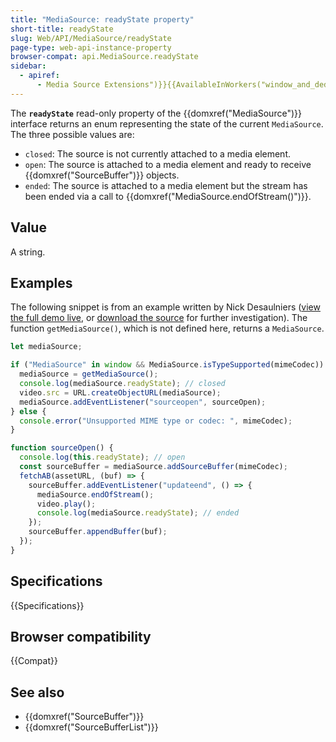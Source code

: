 ```yaml
---
title: "MediaSource: readyState property"
short-title: readyState
slug: Web/API/MediaSource/readyState
page-type: web-api-instance-property
browser-compat: api.MediaSource.readyState
sidebar:
  - apiref:
      - Media Source Extensions")}}{{AvailableInWorkers("window_and_dedicated
---
```


The **`readyState`** read-only property of the
{{domxref("MediaSource")}} interface returns an enum representing the state of the
current `MediaSource`. The three possible values are:

- `closed`: The source is not currently attached to a media element.
- `open`: The source is attached to a media element and ready to receive
  {{domxref("SourceBuffer")}} objects.
- `ended`: The source is attached to a media element but the stream has
  been ended via a call to {{domxref("MediaSource.endOfStream()")}}.

## Value

A string.

## Examples

The following snippet is from an example written by Nick Desaulniers ([view the full demo live](https://nickdesaulniers.github.io/netfix/demo/bufferAll.html), or [download the source](https://github.com/nickdesaulniers/netfix/blob/gh-pages/demo/bufferAll.html) for further investigation). The function `getMediaSource()`, which is not defined here, returns a `MediaSource`.

```js
let mediaSource;

if ("MediaSource" in window && MediaSource.isTypeSupported(mimeCodec)) {
  mediaSource = getMediaSource();
  console.log(mediaSource.readyState); // closed
  video.src = URL.createObjectURL(mediaSource);
  mediaSource.addEventListener("sourceopen", sourceOpen);
} else {
  console.error("Unsupported MIME type or codec: ", mimeCodec);
}

function sourceOpen() {
  console.log(this.readyState); // open
  const sourceBuffer = mediaSource.addSourceBuffer(mimeCodec);
  fetchAB(assetURL, (buf) => {
    sourceBuffer.addEventListener("updateend", () => {
      mediaSource.endOfStream();
      video.play();
      console.log(mediaSource.readyState); // ended
    });
    sourceBuffer.appendBuffer(buf);
  });
}
```

## Specifications

{{Specifications}}

## Browser compatibility

{{Compat}}

## See also

- {{domxref("SourceBuffer")}}
- {{domxref("SourceBufferList")}}
